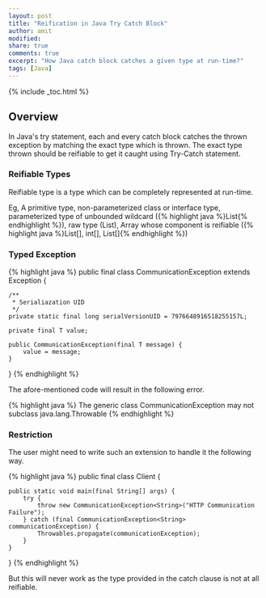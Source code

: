 ```yaml
---
layout: post
title: "Reification in Java Try Catch Block"
author: amit
modified:
share: true
comments: true
excerpt: "How Java catch block catches a given type at run-time?"
tags: [Java]
---
```


{% include _toc.html %}

## Overview
In Java's try statement, each and every catch block catches the thrown exception by matching the exact type which is thrown. The exact type thrown should be reifiable to get it caught using Try-Catch statement.

### Reifiable Types

Reifiable type is a type which can be completely represented at run-time.

Eg, A primitive type, non-parameterized class or interface type, parameterized type of unbounded wildcard ({% highlight java %}List<?>{% endhighlight %}), raw type (List), Array whose component is reifiable ({% highlight java %}List<?>[], int[], List[]{% endhighlight %})

### Typed Exception

{% highlight java %}
public final class CommunicationException<T> extends Exception {

	/**
	 * Serialiazation UID
	 */
	private static final long serialVersionUID = 7976648916518255157L;

	private final T value;

	public CommunicationException(final T message) {
		value = message;
	}
}
{% endhighlight %}

The afore-mentioned code will result in the following error.

{% highlight java %}
The generic class CommunicationException<T> may not subclass java.lang.Throwable
{% endhighlight %}

### Restriction

The user might need to write such an extension to handle it the following way.

{% highlight java %}
public final class Client {

	public static void main(final String[] args) {
		try {
			throw new CommunicationException<String>("HTTP Communication Failure");
		} catch (final CommunicationException<String> communicationException) {
			Throwables.propagate(communicationException);
		}
	}
}
{% endhighlight %}

But this will never work as the type provided in the catch clause is not at all reifiable.
